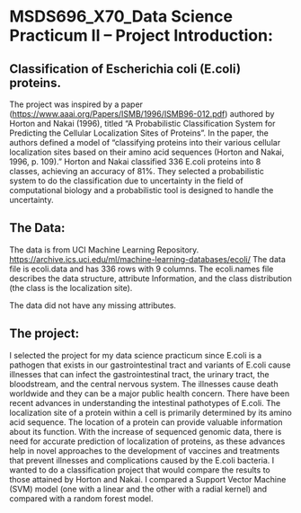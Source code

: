 # MSDS696_X70_Data Science Practicum II – Project Introduction:

## Classification of Escherichia coli (E.coli) proteins.

The project was inspired by a paper (https://www.aaai.org/Papers/ISMB/1996/ISMB96-012.pdf) authored by Horton and Nakai (1996), titled “A Probabilistic Classification System for Predicting the Cellular Localization Sites of Proteins”. In the paper, the authors defined a model of “classifying proteins into their various cellular localization sites based on their amino acid sequences (Horton and Nakai, 1996, p. 109).” Horton and Nakai classified 336 E.coli proteins into 8 classes, achieving an accuracy of 81%. They selected a probabilistic system to do the classification due to uncertainty in the field of computational biology and a probabilistic tool is designed to handle the uncertainty. 

## The Data:
The data is from UCI Machine Learning Repository.
https://archive.ics.uci.edu/ml/machine-learning-databases/ecoli/
The data file is ecoli.data and has 336 rows with 9 columns. The ecoli.names file describes the data structure, attribute Information, and the class distribution (the class is the localization site).

The data did not have any missing attributes.

## The project:
I selected the project for my data science practicum since E.coli is a pathogen that exists in our gastrointestinal tract and variants of E.coli cause illnesses that can infect the gastrointestinal tract, the urinary tract, the bloodstream, and the central nervous system. The illnesses cause death worldwide and they can be a major public health concern. 
There have been recent advances in understanding the intestinal pathotypes of E.coli. The localization site of a protein within a cell is primarily determined by its amino acid sequence. The location of a protein can provide valuable information about its function. With the increase of sequenced genomic data, there is need for accurate prediction of localization of proteins, as these advances help in novel approaches to the development of vaccines and treatments that prevent illnesses and complications caused by the E.coli bacteria.
I wanted to do a classification project that would compare the results to those attained by Horton and Nakai. I compared a Support Vector Machine (SVM) model (one with a linear and the other with a radial kernel) and compared with a random forest model.
